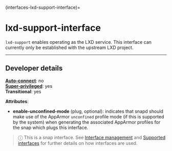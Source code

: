 (interfaces-lxd-support-interface)=
# lxd-support-interface

`lxd-support` enables operating as the LXD service. This interface can currently only be established with the upstream LXD project.

---

<h2 id='heading--dev-details'>Developer details </h2>

**[Auto-connect](/t/interface-management/6154#heading--auto-connections)**: no</br>
**[Super-privileged](/)**: yes</br>
**Transitional**: yes

**Attributes**:

 * **enable-unconfined-mode** (plug, optional):  indicates that snapd should make use of the AppArmor `unconfined` profile mode (if this is supported by the system) when generating the associated AppArmor profiles for the snap which plugs this interface.


> ⓘ  This is a snap interface. See [Interface management](/) and [Supported interfaces](/interfaces/index) for further details on how interfaces are used.

